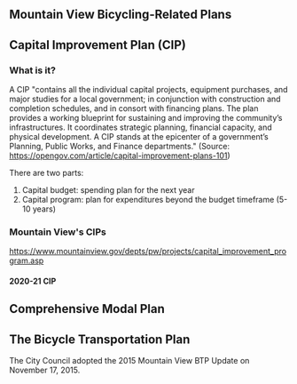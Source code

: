 ## Mountain View Bicycling-Related Plans

## Capital Improvement Plan (CIP)

### What is it?
A CIP "contains all the individual capital projects, equipment purchases, and major studies for a local government; in conjunction with construction and completion schedules, and in consort with financing plans. The plan provides a working blueprint for sustaining and improving the community’s infrastructures. It coordinates strategic planning, financial capacity, and physical development. A CIP stands at the epicenter of a government’s Planning, Public Works, and Finance departments." (Source: https://opengov.com/article/capital-improvement-plans-101)

There are two parts: 
   1. Capital budget: spending plan for the next year
   2. Capital program: plan for expenditures beyond the budget timeframe (5-10 years)

### Mountain View's CIPs
https://www.mountainview.gov/depts/pw/projects/capital_improvement_program.asp

#### 2020-21 CIP

## Comprehensive Modal Plan

## The Bicycle Transportation Plan
The City Council adopted the 2015 Mountain View BTP Update on November 17, 2015.
